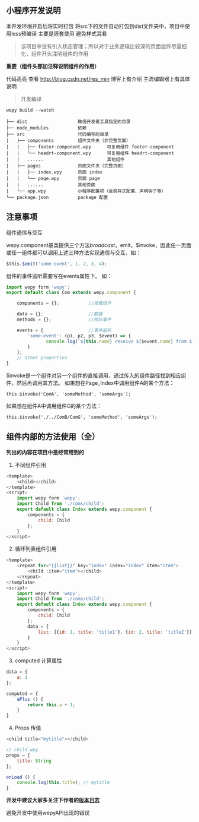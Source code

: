 ## 小程序开发说明
本开发环境开启后将实时打包  将src下的文件自动打包到dist文件夹中，项目中使用less预编译 主要是嵌套使用 避免样式混肴

> 该项目中没有引入状态管理；所以对于业务逻辑比较深的页面组件尽量细化，组件开头注明组件的作用

**重要（组件头部加注释说明组件的作用）**

代码高亮 查看 http://blog.csdn.net/res_min  博客上有介绍 主流编辑器上有具体说明
> 开发编译

`
wepy build --watch
`


```
├── dist                   微信开发者工具指定的目录
├── node_modules           依赖
├── src                    代码编写的目录
|   ├── components         组件文件夹（非完整页面）
|   |   ├── footer-component.wpy      可复用组件 footer-component
|   |   └── headrt-component.wpy      可复用组件 headrt-component
|   |   ......                        其他组件
|   ├── pages              页面文件夹（完整页面）
|   |   ├── index.wpy      页面 index
|   |   └── page.wpy       页面 page
|   |   ......             其他页面
|   └── app.wpy            小程序配置项（全局样式配置、声明钩子等）
└── package.json           package 配置
```

## 注意事项

组件通信与交互

wepy.component基类提供三个方法$broadcast，$emit，$invoke，因此任一页面或任一组件都可以调用上述三种方法实现通信与交互，如：
```js
$this.$emit('some-event', 1, 2, 3, 4);
```
组件的事件监听需要写在events属性下。 如：

```js
import wepy form 'wepy';
export default class Com extends wepy.component {

    components = {};           //挂载组件

    data = {};                 //数据
    methods = {};              //相应事件

    events = {                 //事件监听
        'some-event': (p1, p2, p3, $event) => {
               console.log(`${this.name} receive ${$event.name} from ${$event.source.name}`);
        }
    };
    // Other properties
}
```

$invoke是一个组件对另一个组件的直接调用，通过传入的组件路径找到相应组件，然后再调用其方法。 如果想在Page_Index中调用组件A的某个方法：
```
this.$invoke('ComA', 'someMethod', 'someArgs');
```

如果想在组件A中调用组件G的某个方法：

```
this.$invoke('./../ComB/ComG', 'someMethod', 'someArgs');
```

## 组件内部的方法使用（全）

**列出的内容在项目中是经常用到的**

1. 不同组件引用
```js
<template>
    <child></child>
</template>
<script>
    import wepy form 'wepy';
    import Child from './coms/child';
    export default class Index extends wepy.component {
        components = {
            child: Child
        };
    }
</script>
```

2. 循环列表组件引用


```js
<template>
    <repeat for="{{list}}" key="index" index="index" item="item">
        <child :item="item"></child>
    </repeat>
</template>
<script>
    import wepy form 'wepy';
    import Child from './coms/child';
    export default class Index extends wepy.component {
        components = {
            child: Child
        };
        data = {
            list: [{id: 1, title: 'title1'}, {id: 2, title: 'title2'}]
        }
    }
</script>
```

3. computed 计算属性


```js
data = {
    a: 1
};

computed = {
    aPlus () {
        return this.a + 1;
    }
}
```

4. Props 传值


```js
<child title="mytitle"></child>

// child.wpy
props = {
    title: String
};

onLoad () {
    console.log(this.title); // mytitle
}

```

**开发中建议大家多关注下作者的<a href="https://tencent.github.io/wepy/document.html#/changelog">版本日志</a>**

避免开发中使用wepyAPI出现的错误
